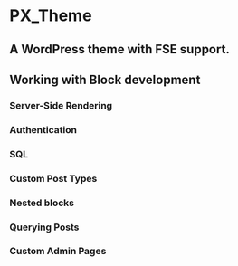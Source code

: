 # PX_Theme
## A WordPress theme with FSE support.

## Working with Block development

### Server-Side Rendering
### Authentication
### SQL
### Custom Post Types
### Nested blocks
### Querying Posts
### Custom Admin Pages
